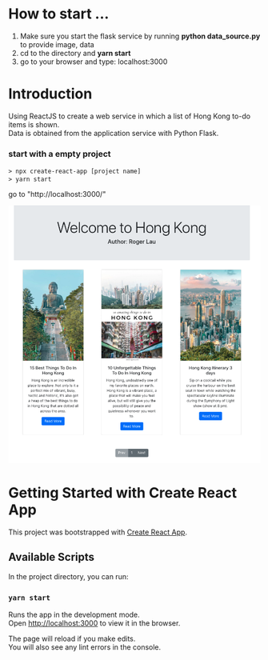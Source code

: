 # How to start ...
1. Make sure you start the flask service by running **python data_source.py** to provide image, data
2. cd to the directory and **yarn start**
3. go to your browser and type: localhost:3000 


# Introduction
Using ReactJS to create a web service in which a list of Hong Kong to-do items is shown.   
Data is obtained from the application service with Python Flask.

### start with a empty project
```
> npx create-react-app [project name]   
> yarn start   
```   
go to "http://localhost:3000/"


![](screenshot.png "screenshot")


# Getting Started with Create React App

This project was bootstrapped with [Create React App](https://github.com/facebook/create-react-app).

## Available Scripts

In the project directory, you can run:

### `yarn start`

Runs the app in the development mode.\
Open [http://localhost:3000](http://localhost:3000) to view it in the browser.

The page will reload if you make edits.\
You will also see any lint errors in the console.
